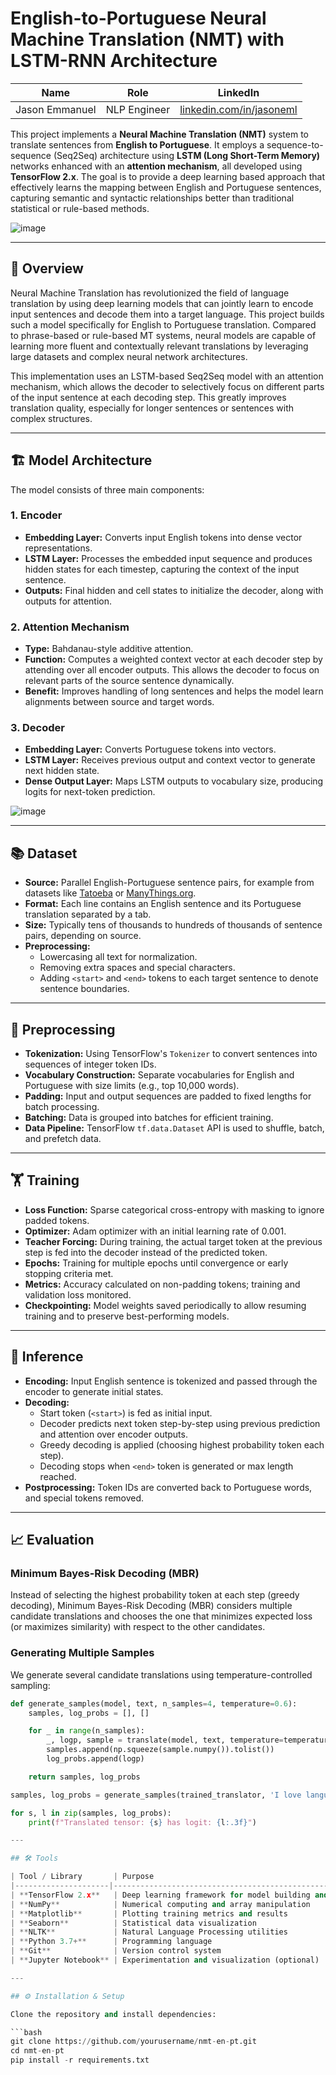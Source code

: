 # English-to-Portuguese Neural Machine Translation (NMT) with LSTM-RNN Architecture

| Name            | Role              | LinkedIn                                      |
|-----------------|-------------------|-----------------------------------------------|
| Jason Emmanuel  | NLP Engineer | [linkedin.com/in/jasoneml](https://www.linkedin.com/in/jasoneml/) |

This project implements a **Neural Machine Translation (NMT)** system to translate sentences from **English to Portuguese**. It employs a sequence-to-sequence (Seq2Seq) architecture using **LSTM (Long Short-Term Memory)** networks enhanced with an **attention mechanism**, all developed using **TensorFlow 2.x**. The goal is to provide a deep learning based approach that effectively learns the mapping between English and Portuguese sentences, capturing semantic and syntactic relationships better than traditional statistical or rule-based methods.

![image](https://github.com/user-attachments/assets/2baa89c7-ece8-4d3e-9732-a0cf3db85c86)

---

## 📖 Overview

Neural Machine Translation has revolutionized the field of language translation by using deep learning models that can jointly learn to encode input sentences and decode them into a target language. This project builds such a model specifically for English to Portuguese translation. Compared to phrase-based or rule-based MT systems, neural models are capable of learning more fluent and contextually relevant translations by leveraging large datasets and complex neural network architectures.

This implementation uses an LSTM-based Seq2Seq model with an attention mechanism, which allows the decoder to selectively focus on different parts of the input sentence at each decoding step. This greatly improves translation quality, especially for longer sentences or sentences with complex structures.

---

## 🏗️ Model Architecture

The model consists of three main components:

### 1. Encoder

- **Embedding Layer:** Converts input English tokens into dense vector representations.
- **LSTM Layer:** Processes the embedded input sequence and produces hidden states for each timestep, capturing the context of the input sentence.
- **Outputs:** Final hidden and cell states to initialize the decoder, along with outputs for attention.

### 2. Attention Mechanism

- **Type:** Bahdanau-style additive attention.
- **Function:** Computes a weighted context vector at each decoder step by attending over all encoder outputs. This allows the decoder to focus on relevant parts of the source sentence dynamically.
- **Benefit:** Improves handling of long sentences and helps the model learn alignments between source and target words.

### 3. Decoder

- **Embedding Layer:** Converts Portuguese tokens into vectors.
- **LSTM Layer:** Receives previous output and context vector to generate next hidden state.
- **Dense Output Layer:** Maps LSTM outputs to vocabulary size, producing logits for next-token prediction.

![image](https://github.com/user-attachments/assets/572a74fa-ae51-475d-8633-b761c8352b29)

---

## 📚 Dataset

- **Source:** Parallel English-Portuguese sentence pairs, for example from datasets like [Tatoeba](https://tatoeba.org/) or [ManyThings.org](https://www.manythings.org/anki/).
- **Format:** Each line contains an English sentence and its Portuguese translation separated by a tab.
- **Size:** Typically tens of thousands to hundreds of thousands of sentence pairs, depending on source.
- **Preprocessing:**  
  - Lowercasing all text for normalization.  
  - Removing extra spaces and special characters.  
  - Adding `<start>` and `<end>` tokens to each target sentence to denote sentence boundaries.

---

## 🧹 Preprocessing

- **Tokenization:** Using TensorFlow's `Tokenizer` to convert sentences into sequences of integer token IDs.
- **Vocabulary Construction:** Separate vocabularies for English and Portuguese with size limits (e.g., top 10,000 words).
- **Padding:** Input and output sequences are padded to fixed lengths for batch processing.
- **Batching:** Data is grouped into batches for efficient training.
- **Data Pipeline:** TensorFlow `tf.data.Dataset` API is used to shuffle, batch, and prefetch data.

---

## 🏋️ Training

- **Loss Function:** Sparse categorical cross-entropy with masking to ignore padded tokens.
- **Optimizer:** Adam optimizer with an initial learning rate of 0.001.
- **Teacher Forcing:** During training, the actual target token at the previous step is fed into the decoder instead of the predicted token.
- **Epochs:** Training for multiple epochs until convergence or early stopping criteria met.
- **Metrics:** Accuracy calculated on non-padding tokens; training and validation loss monitored.
- **Checkpointing:** Model weights saved periodically to allow resuming training and to preserve best-performing models.

---

## 🧠 Inference

- **Encoding:** Input English sentence is tokenized and passed through the encoder to generate initial states.
- **Decoding:**  
  - Start token (`<start>`) is fed as initial input.  
  - Decoder predicts next token step-by-step using previous prediction and attention over encoder outputs.  
  - Greedy decoding is applied (choosing highest probability token each step).  
  - Decoding stops when `<end>` token is generated or max length reached.
- **Postprocessing:** Token IDs are converted back to Portuguese words, and special tokens removed.

---

## 📈 Evaluation

### Minimum Bayes-Risk Decoding (MBR)

Instead of selecting the highest probability token at each step (greedy decoding), Minimum Bayes-Risk Decoding (MBR) considers multiple candidate translations and chooses the one that minimizes expected loss (or maximizes similarity) with respect to the other candidates.

### Generating Multiple Samples

We generate several candidate translations using temperature-controlled sampling:

```python
def generate_samples(model, text, n_samples=4, temperature=0.6):
    samples, log_probs = [], []

    for _ in range(n_samples):
        _, logp, sample = translate(model, text, temperature=temperature)
        samples.append(np.squeeze(sample.numpy()).tolist())
        log_probs.append(logp)

    return samples, log_probs

samples, log_probs = generate_samples(trained_translator, 'I love languages')

for s, l in zip(samples, log_probs):
    print(f"Translated tensor: {s} has logit: {l:.3f}")

---

## 🛠️ Tools

| Tool / Library       | Purpose                                        | Notes                                      |
|---------------------|------------------------------------------------|--------------------------------------------|
| **TensorFlow 2.x**   | Deep learning framework for model building and training | Core library for all neural network operations |
| **NumPy**            | Numerical computing and array manipulation     | Used for data handling and preprocessing   |
| **Matplotlib**       | Plotting training metrics and results          | Visualizes loss, accuracy, and attention   |
| **Seaborn**          | Statistical data visualization                  | Enhanced visualization styles for plots    |
| **NLTK**             | Natural Language Processing utilities           | Tokenization, evaluation metrics (optional)|
| **Python 3.7+**      | Programming language                             | Primary language used                       |
| **Git**              | Version control system                           | Source code management                      |
| **Jupyter Notebook** | Experimentation and visualization (optional)   | Useful during development                   |

---

## ⚙️ Installation & Setup

Clone the repository and install dependencies:

```bash
git clone https://github.com/yourusername/nmt-en-pt.git
cd nmt-en-pt
pip install -r requirements.txt
